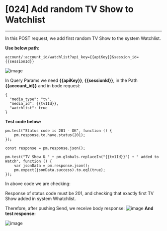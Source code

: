 # [024] Add random TV Show to Watchlist
___

In this POST request, we add first random TV Show to the system Watchlist.

__Use below path:__
```
account/:account_id/watchlist?api_key={{apiKey}}&session_id={{sessionId}}
```
![image](https://user-images.githubusercontent.com/122685448/231022028-bb9857b1-aed0-48ec-ba33-e007a0688678.png)

In Query Params we need __{{apiKey}}__, __{{sessionId}}__, in the Path __{{account_id}}__ and in bode request:
```
{
  "media_type": "tv",
  "media_id": {{tv1Id}},
  "watchlist": true
}
```

__Test code below:__
```
pm.test("Status code is 201 - OK", function () {
    pm.response.to.have.status(201);
});

const response = pm.response.json();

pm.test("TV Show № " + pm.globals.replaceIn("{{tv1Id}}") + " added to Watch", function () {
    var jsonData = pm.response.json();
    pm.expect(jsonData.success).to.eql(true);
});
```

In above code we are checking:

Response of status code must be 201, and checking that exactly first TV Show added in system Whatchlist.

Therefore, after pushing Send, we receive body response:
![image](https://user-images.githubusercontent.com/122685448/231022057-4efda14d-5f55-4fb0-a44c-959fbd51c0ff.png)
__And test response:__
 
![image](https://user-images.githubusercontent.com/122685448/231022065-a0d76032-a284-4efe-83b7-5c1e939f4d2b.png)

